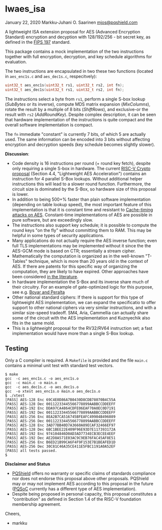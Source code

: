 # lwaes_isa

January 22, 2020  Markku-Juhani O. Saarinen <mjos@pqshield.com>

A lightweight ISA extension proposal for AES (Advanced Encryption Standard)
encryption and decyption with 128/192/256 - bit secret key, as defined in
the [FIPS 197](https://doi.org/10.6028/NIST.FIPS.197) standard.

This package contains a mock implementation of the two instructions together
with full encryption, decryption, and key schedule algorithms for evaluation.

The two instructions are encapsulated in two these two functions
(located in `aes_enc1s.c` and `aes_dec1s.c`, respecitvely):
```C
uint32_t aes_enc1s(uint32_t rs1, uint32_t rs2, int fn);
uint32_t aes_dec1s(uint32_t rs1, uint32_t rs2, int fn);
```

The instructions select a byte from `rs1`, perform a single S-box
lookup (*SubBytes* or its inverse), compute MDS matrix expansion
(*MixColumns*), rotate the result by a multiple of 8 bits (*ShiftRows*),
and exclusive-or the result with `rs2` (*AddRoundKey*). Despite complex
description, it can be seen that hardware implementation of the instructions
is quite compact and the overall software implementation is compact.

The `fn` immediate "constant" is currently 7 bits, of which 5 are actually
used. The same information can be encoded into 3 bits without affecting
encryption and decryption speeds (key schedule becomes slightly slower).

**Discussion**:
*   Code density is 16 instructions per round (+ round key fetch), despite
    only requiring a single S-box in hardware. The current
    [RISC-V Crypto proposal](https://github.com/scarv/riscv-crypto)
    (Section 4.4, "Lightweight AES Acceleration") contains an instruction for
    4 parallel S-Box lookups. Without additional helper instructions this
    will lead to a slower round function. Furthermore, the circuit size is
    dominated by the S-Box, so hardware size of this proposal is lower.
*   In addition to being 500+% faster than plain software implementation
    (depending on table lookup speed), the most important feature of this
    implementation is that it is constant time and resistant to
    [Cache-timing attacks on AES](http://cr.yp.to/antiforgery/cachetiming-20050414.pdf).
    Constant-time implementations of AES are possible in pure software, but
    are exceedingly slow.
*   The instructions also support key schedule; it is possible to compute
    the round keys "on the fly" without committing them to RAM. This may be
    helpful in some types of security applications.
*   Many applications do not actually require the AES inverse function;
    even full TLS implementations may be implemented without it since the
    the AES-GCM mode is based on CTR; essentially a stream cipher.
*   Mathematically the computation is organized as in the well-known
    "T-Tables" technique, which is more than 20 years old in the context of
    AES. If there are patents for this specific way of organizing the
    computation, they are likely to have expired.
    Other approaches have been considered
    [in the literature](https://iacr.org/archive/ches2006/22/22.pdf).
*   In hardware implementation the S-Box and its inverse share much
    of their circuitry. For an example of gate-optimized logic for this
    purpose, see e.g. [Boyar and Peralta](https://eprint.iacr.org/2011/332.pdf)
*   Other national standard ciphers: If there is support for this type of
    lightweight AES implementation, we can expand the specificatio to
    offer support to other national ciphers via very similar
    instructions, and with a similar size-speed tradeoff.
    SM4, Aria, Cammellia can actually share some of the circuit with the AES
    implementation and Kuznyechik also fits in the same mold.
*   This is a *lightweight* proposal for the RV32/RV64 instruction set; a fast
    implementation would have more than a single S-Box lookup.

## Testing

Only a C compiler is required. A `Makefile` is provided and the file `main.c`
contains a minimal unit test with standard test vectors.

```console
$ make
gcc  -c aes_enc1s.c -o aes_enc1s.o
gcc  -c main.c -o main.o
gcc  -c aes_dec1s.c -o aes_dec1s.o
gcc  -o xtest aes_enc1s.o main.o aes_dec1s.o
$ ./xtest
[PASS] AES-128 Enc 69C4E0D86A7B0430D8CDB78070B4C55A
[PASS] AES-128 Dec 00112233445566778899AABBCCDDEEFF
[PASS] AES-192 Enc DDA97CA4864CDFE06EAF70A0EC0D7191
[PASS] AES-192 Dec 00112233445566778899AABBCCDDEEFF
[PASS] AES-256 Enc 8EA2B7CA516745BFEAFC49904B496089
[PASS] AES-256 Dec 00112233445566778899AABBCCDDEEFF
[PASS] AES-128 Enc 3AD77BB40D7A3660A89ECAF32466EF97
[PASS] AES-128 Dec 6BC1BEE22E409F96E93D7E117393172A
[PASS] AES-192 Enc 974104846D0AD3AD7734ECB3ECEE4EEF
[PASS] AES-192 Dec AE2D8A571E03AC9C9EB76FAC45AF8E51
[PASS] AES-256 Enc B6ED21B99CA6F4F9F153E7B1BEAFED1D
[PASS] AES-256 Dec 30C81C46A35CE411E5FBC1191A0A52EF
[PASS] all tests passed.
$
```

**Disclaimer and Status**

*   [PQShield](https://pqshield.com) offers no warranty or specific claims of
    standards compliance nor does not endorse this proposal above other
    proposals. PQShield may or may not implement AES according to this
    proposal in the future ([PQSoC](https://pqsoc.com) currently has a
    different type of AES implementation).
*   Despite being proposed in personal capacity, this proposal
    constitutes a "contribution" as defined in Section 1.4 of the
    RISC-V foundation membership agreement.

Cheers,
- markku

